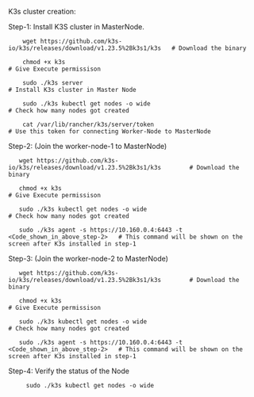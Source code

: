 K3s cluster creation:

Step-1: Install K3S cluster in MasterNode.​

        wget https://github.com/k3s-io/k3s/releases/download/v1.23.5%2Bk3s1/k3s   # Download the binary

        chmod +x k3s ​                                                            # Give Execute permissison  

        sudo ./k3s server​                                                        # Install K3s cluster in Master Node   
        
        sudo ./k3s kubectl get nodes -o wide                                      # Check how many nodes got created
         
        cat /var/lib/rancher/k3s/server/token                                     # Use this token for connecting Worker-Node to MasterNode


Step-2: (Join the worker-node-1 to MasterNode)

       wget https://github.com/k3s-io/k3s/releases/download/v1.23.5%2Bk3s1/k3s        # Download the binary

       chmod +x k3s ​                                                                 # Give Execute permissison  
       
       sudo ./k3s kubectl get nodes -o wide                                           # Check how many nodes got created
        
       sudo ./k3s agent -s https://10.160.0.4:6443 -t <Code_shown_in_above_step-2>​   # This command will be shown on the screen after K3s installed in step-1



Step-3: (Join the worker-node-2 to MasterNode)

       wget https://github.com/k3s-io/k3s/releases/download/v1.23.5%2Bk3s1/k3s        # Download the binary

       chmod +x k3s ​                                                                 # Give Execute permissison  
       
       sudo ./k3s kubectl get nodes -o wide                                           # Check how many nodes got created
        
       sudo ./k3s agent -s https://10.160.0.4:6443 -t <Code_shown_in_above_step-2>​   # This command will be shown on the screen after K3s installed in step-1


Step-4: Verify the status of the Node

         sudo ./k3s kubectl get nodes -o wide​
